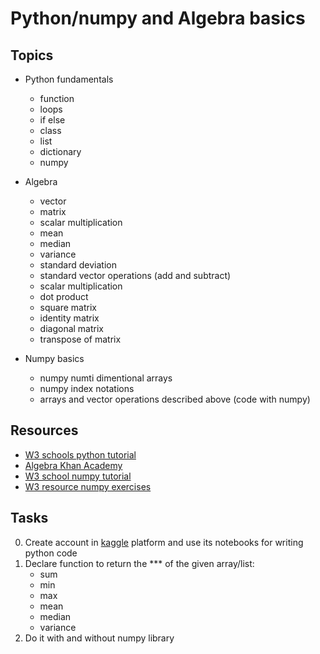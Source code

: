 # Python/numpy and Algebra basics

## Topics

* Python fundamentals
    - function
    - loops
    - if else
    - class
    - list
    - dictionary
    - numpy

* Algebra
    - vector
    - matrix
    - scalar multiplication
    - mean
    - median
    - variance
    - standard deviation
    - standard vector operations (add and subtract)
    - scalar multiplication
    - dot product
    - square matrix
    - identity matrix
    - diagonal matrix
    - transpose of matrix

* Numpy basics
    -   numpy numti dimentional arrays
    -   numpy index notations
    -   arrays and vector operations described above (code with numpy)

## Resources
* [W3 schools python tutorial](https://www.w3schools.com/python/)
* [Algebra Khan Academy](https://www.khanacademy.org/math/algebra)
* [W3 school numpy tutorial](https://www.w3schools.com/python/numpy/default.asp)
* [W3 resource numpy exercises](https://www.w3resource.com/python-exercises/numpy/basic/index.php)
  
## Tasks
0. Create account in [kaggle](https://www.kaggle.com/) platform and use its notebooks for writing python code
0. Declare function to return the *** of the given array/list:
    - sum
    - min
    - max
    - mean
    - median
    - variance
0. Do it with and without numpy library      
